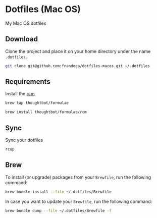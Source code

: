 # Dotfiles (Mac OS)
My Mac OS dotfiles

## Download

Clone the project and place it on your home directory under the name
`.dotfiles`.

```bash
git clone git@github.com:fnandogp/dotfiles-macos.git ~/.dotfiles
```

## Requirements

Install the [rcm](https://github.com/thoughtbot/rcm)

```bash
brew tap thoughtbot/formulae

brew install thoughtbot/formulae/rcm
```

## Sync

Sync your dotfiles

```bash
rcup
```

## Brew 

To install (or upgrade) packages from your `Brewfile`, run the following
command:

```bash
brew bundle install --file ~/.dotfiles/Brewfile
```


In case you want to update your `Brewfile`, run the following command:

```bash
brew bundle dump --file ~/.dotfiles/Brewfile -f
```
